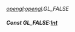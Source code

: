 _[opengl](../../modules/opengl/opengl-module.md):[opengl](../../modules/opengl/opengl-module.md).GL\_FALSE_
##### Const GL\_FALSE:[Int](../../modules/wonkey/wonkey-types-int.md)

